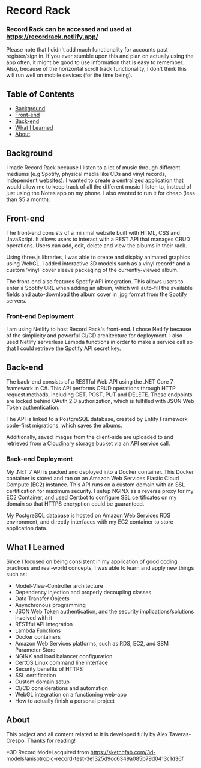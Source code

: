 # Record Rack
### Record Rack can be accessed and used at https://recordrack.netlify.app/
Please note that I didn't add much functionality for accounts past register/sign in. If you ever stumble upon this and plan on actually using the app often, it might be good to use information that is easy to remember. Also, because of the horizontal scroll track functionality, I don't think this will run well on mobile devices (for the time being).

## Table of Contents
  - [Background](#background)
  - [Front-end](#front-end)
  - [Back-end](#back-end)
  - [What I Learned](#what-i-learned)
  - [About](#about)

## Background

I made Record Rack because I listen to a lot of music through different mediums (e.g Spotify, physical media like CDs and vinyl records, independent websites). I wanted to create a centralized application that would allow me to keep track of all the different music I listen to, instead of just using the Notes app on my phone. I also wanted to run it for cheap (less than $5 a month).

## Front-end 

The front-end consists of a minimal website built with HTML, CSS and JavaScript. It allows users to interact with a REST API that manages CRUD operations. Users can add, edit, delete and view the albums in their rack. 

Using three.js libraries, I was able to create and display animated graphics using WebGL. I added interactive 3D models such as a vinyl record* and a custom 'vinyl' cover sleeve packaging of the currently-viewed album. 

The front-end also features Spotify API integration. This allows users to enter a Spotify URL when adding an album, which will auto-fill the available fields and auto-download the album cover in .jpg format from the Spotify servers.

### Front-end Deployment
I am using Netlify to host Record Rack's front-end. I chose Netlify because of the simplicity and powerful CI/CD architecture for deployment. I also used Netlify serverless Lambda functions in order to make a service call so that I could retrieve the Spotify API secret key. 

## Back-end

The back-end consists of a RESTful Web API using the .NET Core 7 framework in C#. This API performs CRUD operations through HTTP request methods, including GET, POST, PUT and DELETE. These endpoints are locked behind OAuth 2.0 authorization, which is fulfilled with JSON Web Token authentication.

The API is linked to a PostgreSQL database, created by Entity Framework code-first migrations, which saves the albums. 

Additionally, saved images from the client-side are uploaded to and retrieved from a Cloudinary storage bucket via an API service call. 

### Back-end Deployment
My .NET 7 API is packed and deployed into a Docker container. This Docker container is stored and ran on an Amazon Web Services Elastic Cloud Compute (EC2) instance. This API runs on a custom domain with an SSL certification for maximum security. I setup NGINX as a reverse proxy for my EC2 Container, and used Certbot to configure SSL certificates on my domain so that HTTPS encryption could be guaranteed. 

My PostgreSQL database is hosted on Amazon Web Services RDS environment, and directly interfaces with my EC2 container to store application data.

## What I Learned

Since I focused on being consistent in my application of good coding practices and real-world concepts, I was able to learn and apply new things such as:

* Model-View-Controller architecture 
* Dependency injection and properly decoupling classes
* Data Transfer Objects
* Asynchronous programming
* JSON Web Token authentication, and the security implications/solutions involved with it
* RESTful API integration
* Lambda Functions
* Docker containers
* Amazon Web Services platforms, such as RDS, EC2, and SSM Parameter Store
* NGINX and load balancer configuration
* CertOS Linux command line interface
* Security benefits of HTTPS
* SSL certification
* Custom domain setup
* CI/CD considerations and automation
* WebGL integration on a functioning web-app
* How to actually finish a personal project

## About
This project and all content related to it is developed fully by Alex Taveras-Crespo. Thanks for reading!

*3D Record Model acquired from https://sketchfab.com/3d-models/anisotropic-record-test-3e1325d9cc6349a085b79d0413c1d36f
 
